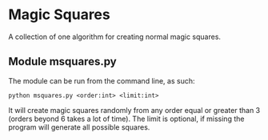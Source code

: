 # Magic Squares
A collection of one algorithm for creating normal magic squares.


## Module msquares.py
The module can be run from the command line, as such:

`python msquares.py <order:int> <limit:int>`

It will create magic squares randomly from any order equal or greater than 3 (orders beyond 6 takes a lot of time). The limit is optional, if missing the program will generate all possible squares. 